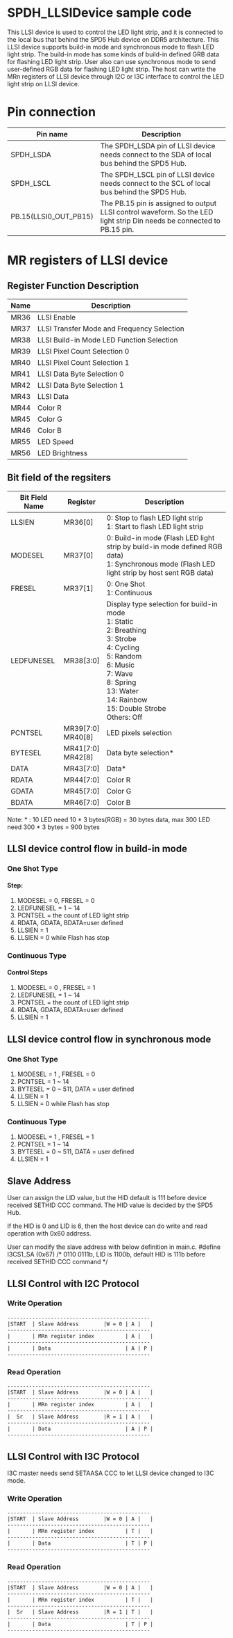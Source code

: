 SPDH_LLSIDevice sample code
===========================
This LLSI device is used to control the LED light strip, and it is connected to the local bus that behind the SPD5 Hub device on DDR5 architecture.
This LLSI device supports build-in mode and synchronous mode to flash LED light strip.
The build-in mode has some kinds of build-in defined GRB data for flashing LED light strip.
User also can use synchronous mode to send user-defined RGB data for flashing LED light strip.
The host can write the MRn registers of LLSI device through I2C or I3C interface to control the LED light strip on LLSI device.


# Pin connection

| Pin name             | Description                                                                                                            |
| -------------------- | ---------------------------------------------------------------------------------------------------------------------- |
| SPDH_LSDA            | The SPDH_LSDA pin of LLSI device needs connect to the SDA of local bus behind the SPD5 Hub.                            |
| SPDH_LSCL            | The SPDH_LSCL pin of LLSI device needs connect to the SCL of local bus behind the SPD5 Hub.                            |
| PB.15(LLSI0_OUT_PB15)| The PB.15 pin is assigned to output LLSI control waveform. So the LED light strip Din needs be connected to PB.15 pin. |

# MR registers of LLSI device

## Register Function Description

| Name |	Description                                |
| -----|---------------------------------------------- |
| MR36 |	LLSI Enable                                |
| MR37 |	LLSI Transfer Mode and Frequency Selection |
| MR38 |	LLSI Build-in Mode LED Function Selection  |
| MR39 |	LLSI Pixel Count Selection 0               |
| MR40 |	LLSI Pixel Count Selection 1               |
| MR41 |	LLSI Data Byte Selection 0                 |
| MR42 |	LLSI Data Byte Selection 1                 |
| MR43 |	LLSI Data                                  |
| MR44 |	Color R                                    |
| MR45 |	Color G                                    |
| MR46 |	Color B                                    |
| MR55 |   LED Speed                                   |
| MR56 |   LED Brightness                              |
        
## Bit field of the regsiters

| Bit Field Name | Register             | Description
| -------------- | -------------------- | -----------------
| LLSIEN	     | MR36[0]	            | 0: Stop to flash LED light strip <br> 1: Start to flash LED light strip
| MODESEL	     | MR37[0]	            | 0: Build-in mode (Flash LED light strip by build-in mode defined RGB data) <br> 1: Synchronous mode (Flash LED light strip by host sent RGB data)
| FRESEL	     | MR37[1]	            | 0: One Shot <br> 1: Continuous
| LEDFUNESEL	 | MR38[3:0]	        | Display type selection for build-in mode<br> 1: Static <br> 2: Breathing <br> 3: Strobe <br> 4: Cycling <br> 5: Random <br> 6: Music <br> 7: Wave <br> 8: Spring <br> 13: Water <br> 14: Rainbow <br> 15: Double Strobe <br> Others: Off
| PCNTSEL	     | MR39[7:0]<br>MR40[8] | LED pixels selection
| BYTESEL	     | MR41[7:0]<br>MR42[8] | Data byte selection*
| DATA	         | MR43[7:0]	        | Data*
| RDATA	         | MR44[7:0]	        | Color R
| GDATA	         | MR45[7:0]	        | Color G
| BDATA	         | MR46[7:0]	        | Color B

Note:
    * : 10 LED need 10 * 3 bytes(RGB) = 30 bytes data, max 300 LED need 300 * 3 bytes = 900 bytes


## LLSI device control flow in build-in mode

### One Shot Type
#### Step:
1. MODESEL = 0, FRESEL = 0
2. LEDFUNESEL = 1 ~ 14
3. PCNTSEL = the count of LED light strip
4. RDATA, GDATA, BDATA=user defined
5. LLSIEN = 1
6. LLSIEN = 0 while Flash has stop


### Continuous Type

#### Control Steps

1. MODESEL = 0 , FRESEL = 1
2. LEDFUNESEL = 1 ~ 14
3. PCNTSEL = the count of LED light strip
4. RDATA, GDATA, BDATA=user defined
5. LLSIEN = 1


## LLSI device control flow in synchronous mode

### One Shot Type

1. MODESEL = 1 , FRESEL = 0
2. PCNTSEL = 1 ~ 14
3. BYTESEL = 0 ~ 511, DATA = user defined
4. LLSIEN = 1
5. LLSIEN = 0 while Flash has stop


### Continuous Type

1. MODESEL = 1 , FRESEL = 1
2. PCNTSEL = 1 ~ 14
3. BYTESEL = 0 ~ 511, DATA = user defined
4. LLSIEN = 1


## Slave Address

User can assign the LID value, but the HID default is 111 before device received SETHID CCC command.
The HID value is decided by the SPD5 Hub.

If the HID is 0 and LID is 6, then the host device can do write and read operation with 0x60 address.

User can modify the slave address with below definition in main.c.
#define I3CS1_SA         (0x67) /* 0110 0111b, LID is 1100b, default HID is 111b before received SETHID CCC command */


## LLSI Control with I2C Protocol

### Write Operation
```
----------------------------------------------
|START	| Slave Address	       |W = 0 |	A |   |
----------------------------------------------
|       | MRn register index          |	A |   |
----------------------------------------------	
|       | Data	                      | A | P |
----------------------------------------------
```

### Read Operation
```
----------------------------------------------
|START	| Slave Address	       |W = 0 |	A |   |
----------------------------------------------
|       | MRn register index          |	A |   |
----------------------------------------------
|  Sr	| Slave Address	       |R = 1 |	A |   |
----------------------------------------------
|       | Data	                      | A | P |
----------------------------------------------
```

## LLSI Control with I3C Protocol

I3C master needs send SETAASA CCC to let LLSI device changed to I3C mode.

### Write Operation
```
----------------------------------------------
|START	| Slave Address	       |W = 0 |	A |   |
----------------------------------------------
|       | MRn register index          |	T |   |
----------------------------------------------	
|       | Data	                      | T | P |
----------------------------------------------
```

### Read Operation
```
----------------------------------------------
|START	| Slave Address	       |W = 0 |	A |   |
----------------------------------------------
|       | MRn register index          |	T |   |
----------------------------------------------
|  Sr	| Slave Address	       |R = 1 |	T |   |
----------------------------------------------
|       | Data	                      | T | P |
----------------------------------------------
```








